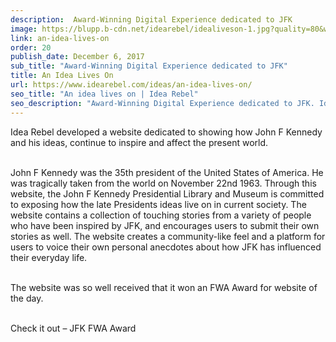 ```yaml
---
description:  Award-Winning Digital Experience dedicated to JFK
image: https://blupp.b-cdn.net/idearebel/idealiveson-1.jpg?quality=80&width=800
link: an-idea-lives-on
order: 20
publish_date: December 6, 2017
sub_title: "Award-Winning Digital Experience dedicated to JFK"
title: An Idea Lives On
url: https://www.idearebel.com/ideas/an-idea-lives-on/
seo_title: "An idea lives on | Idea Rebel"
seo_description: "Award-Winning Digital Experience dedicated to JFK. Idea Rebel Digital Agency won an FWA award for this digital experience"
---
```

Idea Rebel developed a website dedicated to showing how John F Kennedy and his ideas, continue to inspire and affect the present world.

\
John F Kennedy was the 35th president of the United States of America. He was tragically taken from the world on November 22nd 1963. Through this website, the John F Kennedy Presidential Library and Museum is committed to exposing how the late Presidents ideas live on in current society. The website contains a collection of touching stories from a variety of people who have been inspired by JFK, and encourages users to submit their own stories as well. The website creates a community-like feel and a platform for users to voice their own personal anecdotes about how JFK has influenced their everyday life.

\
The website was so well received that it won an FWA Award for website of the day.

\
Check it out – JFK FWA Award
